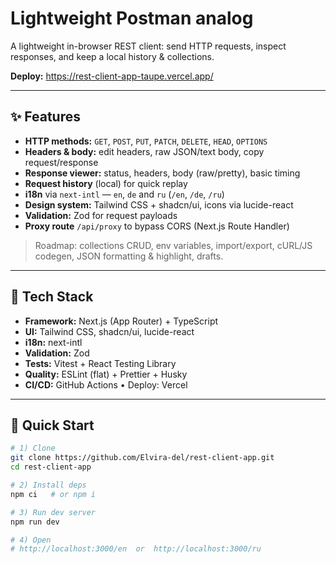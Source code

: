 # Lightweight Postman analog

A lightweight in-browser REST client: send HTTP requests, inspect responses, and keep a local history & collections.

**Deploy:** https://rest-client-app-taupe.vercel.app/

---

## ✨ Features

- **HTTP methods:** `GET`, `POST`, `PUT`, `PATCH`, `DELETE`, `HEAD`, `OPTIONS`
- **Headers & body:** edit headers, raw JSON/text body, copy request/response
- **Response viewer:** status, headers, body (raw/pretty), basic timing
- **Request history** (local) for quick replay
- **i18n** via `next-intl` — `en`, `de` and `ru` (`/en`, `/de`, `/ru`)
- **Design system:** Tailwind CSS + shadcn/ui, icons via lucide-react
- **Validation:** Zod for request payloads
- **Proxy route** `/api/proxy` to bypass CORS (Next.js Route Handler)

> Roadmap: collections CRUD, env variables, import/export, cURL/JS codegen, JSON formatting & highlight, drafts.

---

## 🧱 Tech Stack

- **Framework:** Next.js (App Router) + TypeScript
- **UI:** Tailwind CSS, shadcn/ui, lucide-react
- **i18n:** next-intl
- **Validation:** Zod
- **Tests:** Vitest + React Testing Library
- **Quality:** ESLint (flat) + Prettier + Husky
- **CI/CD:** GitHub Actions • Deploy: Vercel

---

## 🚀 Quick Start

```bash
# 1) Clone
git clone https://github.com/Elvira-del/rest-client-app.git
cd rest-client-app

# 2) Install deps
npm ci   # or npm i

# 3) Run dev server
npm run dev

# 4) Open
# http://localhost:3000/en  or  http://localhost:3000/ru
```
